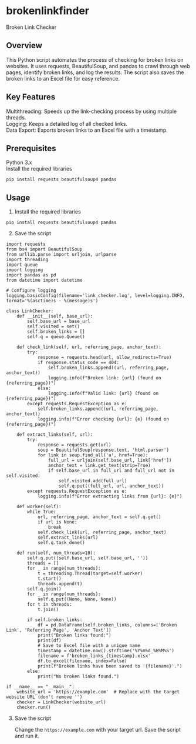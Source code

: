 # brokenlinkfinder
Broken Link Checker
## Overview
This Python script automates the process of checking for broken links on websites. It uses requests, BeautifulSoup, and pandas to crawl through web pages, identify broken links, and log the results. The script also saves the broken links to an Excel file for easy reference.

## Key Features
Multithreading: Speeds up the link-checking process by using multiple threads.<br>
Logging: Keeps a detailed log of all checked links.<br>
Data Export: Exports broken links to an Excel file with a timestamp.

## Prerequisites
Python 3.x<br>
Install the required libraries

`pip install requests beautifulsoup4 pandas`
## Usage

1. Install the required libraries

`pip install requests beautifulsoup4 pandas`

2. Save the script

```
import requests
from bs4 import BeautifulSoup
from urllib.parse import urljoin, urlparse
import threading
import queue
import logging
import pandas as pd
from datetime import datetime

# Configure logging
logging.basicConfig(filename='link_checker.log', level=logging.INFO, format='%(asctime)s - %(message)s')

class LinkChecker:
    def __init__(self, base_url):
        self.base_url = base_url
        self.visited = set()
        self.broken_links = []
        self.q = queue.Queue()

    def check_link(self, url, referring_page, anchor_text):
        try:
            response = requests.head(url, allow_redirects=True)
            if response.status_code == 404:
                self.broken_links.append((url, referring_page, anchor_text))
                logging.info(f"Broken link: {url} (found on {referring_page})")
            else:
                logging.info(f"Valid link: {url} (found on {referring_page})")
        except requests.RequestException as e:
            self.broken_links.append((url, referring_page, anchor_text))
            logging.info(f"Error checking {url}: {e} (found on {referring_page})")

    def extract_links(self, url):
        try:
            response = requests.get(url)
            soup = BeautifulSoup(response.text, 'html.parser')
            for link in soup.find_all('a', href=True):
                full_url = urljoin(self.base_url, link['href'])
                anchor_text = link.get_text(strip=True)
                if self.base_url in full_url and full_url not in self.visited:
                    self.visited.add(full_url)
                    self.q.put((full_url, url, anchor_text))
        except requests.RequestException as e:
            logging.info(f"Error extracting links from {url}: {e}")

    def worker(self):
        while True:
            url, referring_page, anchor_text = self.q.get()
            if url is None:
                break
            self.check_link(url, referring_page, anchor_text)
            self.extract_links(url)
            self.q.task_done()

    def run(self, num_threads=10):
        self.q.put((self.base_url, self.base_url, ''))
        threads = []
        for _ in range(num_threads):
            t = threading.Thread(target=self.worker)
            t.start()
            threads.append(t)
        self.q.join()
        for _ in range(num_threads):
            self.q.put((None, None, None))
        for t in threads:
            t.join()

        if self.broken_links:
            df = pd.DataFrame(self.broken_links, columns=['Broken Link', 'Referring Page', 'Anchor Text'])
            print("Broken links found:")
            print(df)
            # Save to Excel file with a unique name
            timestamp = datetime.now().strftime('%Y%m%d_%H%M%S')
            filename = f'broken_links_{timestamp}.xlsx'
            df.to_excel(filename, index=False)
            print(f"Broken links have been saved to '{filename}'.")
        else:
            print("No broken links found.")

if __name__ == "__main__":
    website_url = 'https://example.com'  # Replace with the target website URL (don't remove '')
    checker = LinkChecker(website_url)
    checker.run()
```
3. Save the script

   Change the `https://example.com` with your target url. Save the script and run it. 


